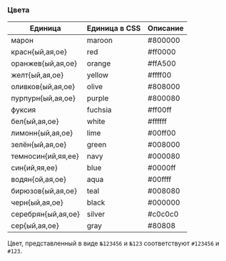 ### Цвета

Единица | Единица в CSS | Описание
--- | --- | ---
марон | maroon | #800000
красн{ый,ая,ое} | red | #ff0000
оранжев{ый,ая,ое} | orange | #ffA500
желт{ый,ая,ое} | yellow | #ffff00
оливков{ый,ая,ое} | olive | #808000
пурпурн{ый,ая,ое} | purple | #800080
фуксия | fuchsia | #ff00ff
бел{ый,ая,ое} | white | #ffffff
лимонн{ый,ая,ое} | lime | #00ff00
зелён{ый,ая,ое} | green | #008000
темносин{ий,яя,ее} | navy | #000080
син{ий,яя,ее} | blue | #0000ff
водян{ой,ая,ое} | aqua | #00ffff
бирюзов{ый,ая,ое} | teal | #008080
черн{ый,ая,ое} | black | #000000
серебрян{ый,ая,ое} | silver | #c0c0c0
сер{ый,ая,ое} | gray | #80808

Цвет, представленный в виде `№123456` и `№123` соответствуют `#123456` и `#123`.
